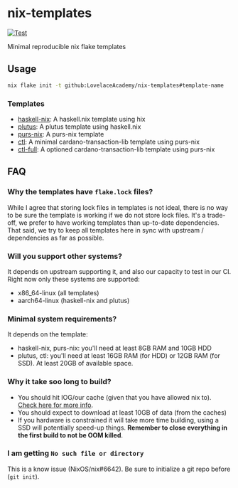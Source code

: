 # nix-templates

[![Test](https://github.com/LovelaceAcademy/nix-templates/actions/workflows/test.yml/badge.svg?branch=main)](https://github.com/LovelaceAcademy/nix-templates/actions/workflows/test.yml?query=branch%3Amain)

Minimal reproducible nix flake templates

## Usage

```bash
nix flake init -t github:LovelaceAcademy/nix-templates#template-name
```

### Templates

- [haskell-nix](./haskell-nix): A haskell.nix template using hix
- [plutus](./plutus): A plutus template using haskell.nix
- [purs-nix](./purs-nix): A purs-nix template
- [ctl](./ctl): A minimal cardano-transaction-lib template using purs-nix
- [ctl-full](./ctl-full): A optioned cardano-transaction-lib template using purs-nix

## FAQ

### Why the templates have `flake.lock` files?

While I agree that storing lock files in templates is not ideal, there is no way to be sure the template is working if we do not store lock files. It's a trade-off, we prefer to have working templates than up-to-date dependencies. That said, we try to keep all templates here in sync with upstream / dependencies as far as possible.

### Will you support other systems?

It depends on upstream supporting it, and also our capacity to test in our CI. Right now only these systems are supported:

- x86_64-linux (all templates)
- aarch64-linux (haskell-nix and plutus)

### Minimal system requirements?

It depends on the template:

- haskell-nix, purs-nix: you'll need at least 8GB RAM and 10GB HDD
- plutus, ctl: you'll need at least 16GB RAM (for HDD) or 12GB RAM (for SSD). At least 20GB of available space.

### Why it take soo long to build?

- You should hit IOG/our cache (given that you have allowed nix to). [Check here for more info](https://input-output-hk.github.io/haskell.nix/troubleshooting.html).
- You should expect to download at least 10GB of data (from the caches)
- If you hardware is constrained it will take more time building, using a SSD will potentially speed-up things. **Remember to close everything in the first build to not be OOM killed**.

### I am getting `No such file or directory`

This is a know issue (NixOS/nix#6642). Be sure to initialize a git repo before (`git init`).

